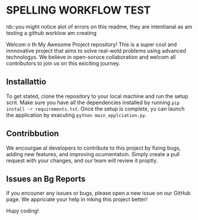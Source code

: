 
# SPELLING WORKFLOW TEST
nb::you might notice alot of errors on this readme, they are intentianal as am testing a github worklow am creating

Welcom o th My Awesome Project repository! This is a super cool and innnovative project that aims to solve real-wold problems using advanced technologys. We believe in open-soruce collaboration and welcom all contributors to join us on this exiciting journey.

## Installattio

To get stated, clone the repository to your local machine and run the setup scrit. Make sure you have all the dependencies installed by running `pip install -r requirements.txt`. Once the setup is complete, yu can launch the application by exacuting `python main_applciation.py`.

## Contribbution

We encourgae al developers to contribute to this project by fixing bugs, adding new features, and improving ocumentatoin. Simply create a pull request with your changes, and our team will review it proptly.

## Issues an Bg Reports

If you encouner any issues or bugs, please open a new issue on our GitHub page. We appriciate your help in mking this project better!

Hupy coding!

